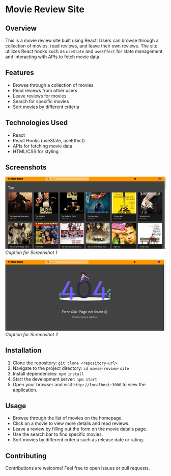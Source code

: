 # Movie Review Site

## Overview
This is a movie review site built using React. Users can browse through a collection of movies, read reviews, and leave their own reviews. The site utilizes React hooks such as `useState` and `useEffect` for state management and interacting with APIs to fetch movie data.

## Features
- Browse through a collection of movies
- Read reviews from other users
- Leave reviews for movies
- Search for specific movies
- Sort movies by different criteria

## Technologies Used
- React
- React Hooks (useState, useEffect)
- APIs for fetching movie data
- HTML/CSS for styling

## Screenshots

![Screenshot 1](s1.png)
*Caption for Screenshot 1*

![Screenshot 2](s2.png)
*Caption for Screenshot 2*

## Installation
1. Clone the repository: `git clone <repository-url>`
2. Navigate to the project directory: `cd movie-review-site`
3. Install dependencies: `npm install`
4. Start the development server: `npm start`
5. Open your browser and visit `http://localhost:3000` to view the application.

## Usage
- Browse through the list of movies on the homepage.
- Click on a movie to view more details and read reviews.
- Leave a review by filling out the form on the movie details page.
- Use the search bar to find specific movies.
- Sort movies by different criteria such as release date or rating.

## Contributing
Contributions are welcome! Feel free to open issues or pull requests.



